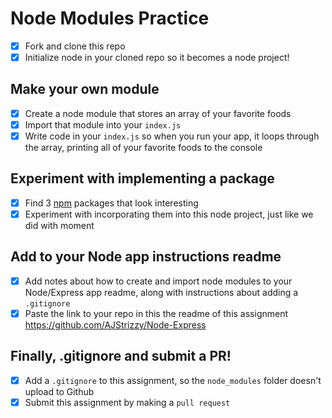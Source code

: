 # Node Modules Practice

- [x] Fork and clone this repo
- [x] Initialize node in your cloned repo so it becomes a node project!

## Make your own module

- [x] Create a node module that stores an array of your favorite foods
- [x] Import that module into your `index.js`
- [x] Write code in your `index.js` so when you run your app, it loops through the array, printing all of your favorite foods to the console

## Experiment with implementing a package

- [x] Find 3 [npm](https://www.npmjs.com/) packages that look interesting
- [x] Experiment with incorporating them into this node project, just like we did with moment

## Add to your Node app instructions readme

- [x] Add notes about how to create and import node modules to your Node/Express app readme, along with instructions about adding a `.gitignore`
- [x] Paste the link to your repo in this the readme of this assignment
https://github.com/AJStrizzy/Node-Express

## Finally, .gitignore and submit a PR!

- [x] Add a `.gitignore` to this assignment, so the `node_modules` folder doesn't upload to Github
- [x] Submit this assignment by making a `pull request`

